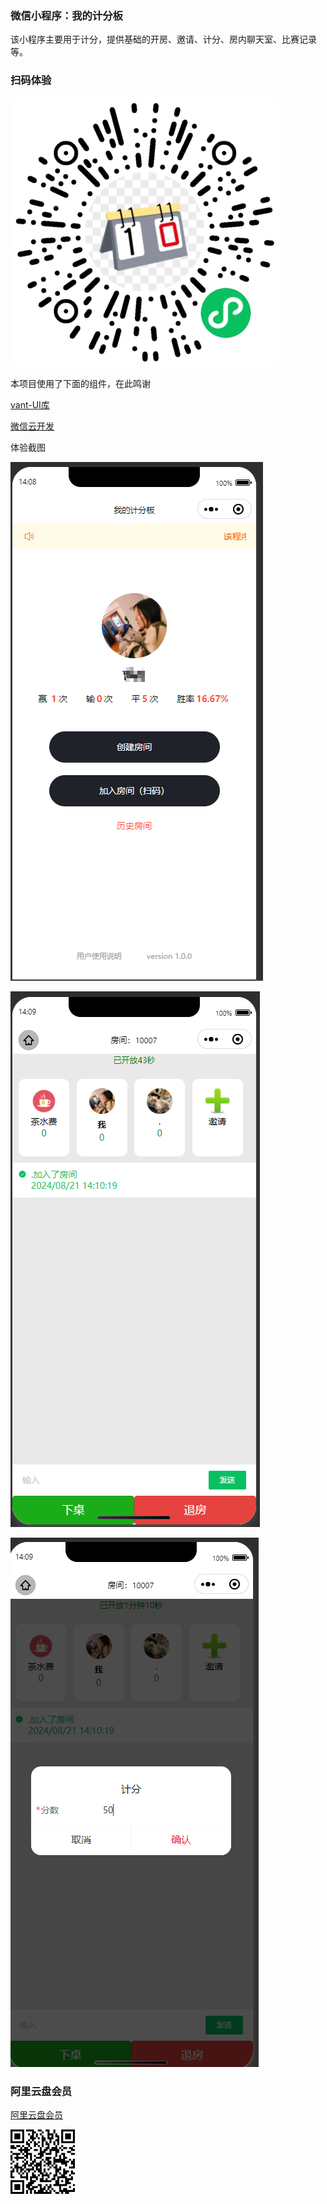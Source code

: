 ###  **微信小程序：我的计分板** 

该小程序主要用于计分，提供基础的开房、邀请、计分、房内聊天室、比赛记录等。

###  **扫码体验** 

![输入图片说明](experience-images/%E6%88%91%E7%9A%84%E8%AE%A1%E5%88%86%E6%9D%BF.png)

本项目使用了下面的组件，在此鸣谢

[vant-UI库](https://vant-ui.github.io/vant-weapp/#/home)

[微信云开发](https://developers.weixin.qq.com/miniprogram/dev/wxcloud/basis/getting-started.html)

体验截图

![输入图片说明](experience-images/1.png)

![输入图片说明](experience-images/2.png)

![输入图片说明](experience-images/3.png)

###  **阿里云盘会员** 

[阿里云盘会员](https://www.alipan.com/cpx/member?userCode=MTA0Mzc4)


![输入图片说明](experience-images/%E4%B8%8B%E8%BD%BD.png)